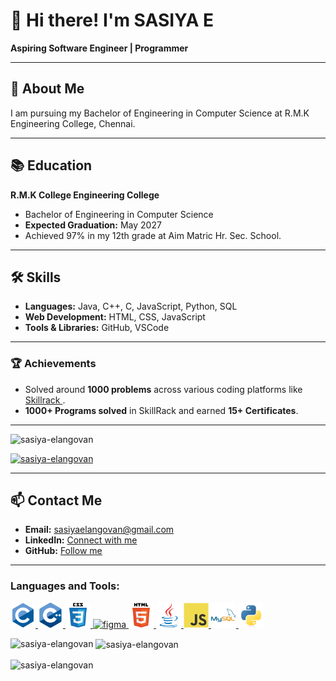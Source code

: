 # 👋 Hi there! I'm SASIYA E

**Aspiring Software Engineer | Programmer**

---

## 🎯 About Me
 I am pursuing my Bachelor of Engineering in Computer Science at R.M.K Engineering College, Chennai. 

---

## 📚 Education
**R.M.K College Engineering College**
- Bachelor of Engineering in Computer Science
- **Expected Graduation:** May 2027
- Achieved 97% in my 12th grade at Aim Matric Hr. Sec. School.
  
---

## 🛠️ Skills
- **Languages:** Java, C++, C, JavaScript, Python, SQL
- **Web Development:** HTML, CSS, JavaScript
- **Tools & Libraries:**  GitHub, VSCode

---

### 🏆 Achievements
    
- Solved around **1000 problems** across various coding platforms like [Skillrack ](https://www.skillrack.com/faces/resume.xhtml?id=439330&key=44b8c0bc61b6bb57e84d39d1e4efa2bdf307462e).
- **1000+ Programs solved** in SkillRack and earned **15+ Certificates**.

---

<p align="left"> <img src="https://komarev.com/ghpvc/?username=sasiya-elangovan&label=Profile%20views&color=0e75b6&style=flat" alt="sasiya-elangovan" /> </p>

<p align="left"> <a href="https://github.com/ryo-ma/github-profile-trophy"><img src="https://github-profile-trophy.vercel.app/?username=sasiya-elangovan" alt="sasiya-elangovan" /></a> </p>

---

## 📫 Contact Me
- **Email:** [sasiyaelangovan@gmail.com](mailto:sasiyaelangovan@gmail.com)
- **LinkedIn:** [Connect with me](https://www.linkedin.com/in/sasiya-elangovan/)
- **GitHub:** [Follow me](https://github.com/Sasiya-Elangovan)

---

<h3 align="left">Languages and Tools:</h3>
<p align="left"> <a href="https://www.cprogramming.com/" target="_blank" rel="noreferrer"> <img src="https://raw.githubusercontent.com/devicons/devicon/master/icons/c/c-original.svg" alt="c" width="40" height="40"/> </a> <a href="https://www.w3schools.com/cpp/" target="_blank" rel="noreferrer"> <img src="https://raw.githubusercontent.com/devicons/devicon/master/icons/cplusplus/cplusplus-original.svg" alt="cplusplus" width="40" height="40"/> </a> <a href="https://www.w3schools.com/css/" target="_blank" rel="noreferrer"> <img src="https://raw.githubusercontent.com/devicons/devicon/master/icons/css3/css3-original-wordmark.svg" alt="css3" width="40" height="40"/> </a> <a href="https://www.figma.com/" target="_blank" rel="noreferrer"> <img src="https://www.vectorlogo.zone/logos/figma/figma-icon.svg" alt="figma" width="40" height="40"/> </a> <a href="https://www.w3.org/html/" target="_blank" rel="noreferrer"> <img src="https://raw.githubusercontent.com/devicons/devicon/master/icons/html5/html5-original-wordmark.svg" alt="html5" width="40" height="40"/> </a> <a href="https://www.java.com" target="_blank" rel="noreferrer"> <img src="https://raw.githubusercontent.com/devicons/devicon/master/icons/java/java-original.svg" alt="java" width="40" height="40"/> </a> <a href="https://developer.mozilla.org/en-US/docs/Web/JavaScript" target="_blank" rel="noreferrer"> <img src="https://raw.githubusercontent.com/devicons/devicon/master/icons/javascript/javascript-original.svg" alt="javascript" width="40" height="40"/> </a> <a href="https://www.mysql.com/" target="_blank" rel="noreferrer"> <img src="https://raw.githubusercontent.com/devicons/devicon/master/icons/mysql/mysql-original-wordmark.svg" alt="mysql" width="40" height="40"/> </a> <a href="https://www.python.org" target="_blank" rel="noreferrer"> <img src="https://raw.githubusercontent.com/devicons/devicon/master/icons/python/python-original.svg" alt="python" width="40" height="40"/> </a> </p>

<p><img align="left" src="https://github-readme-stats.vercel.app/api/top-langs?username=sasiya-elangovan&show_icons=true&locale=en&layout=compact" alt="sasiya-elangovan" /></p>

<p>&nbsp;<img align="center" src="https://github-readme-stats.vercel.app/api?username=sasiya-elangovan&show_icons=true&locale=en" alt="sasiya-elangovan" /></p>

<p><img align="center" src="https://github-readme-streak-stats.herokuapp.com/?user=sasiya-elangovan&" alt="sasiya-elangovan" /></p>





